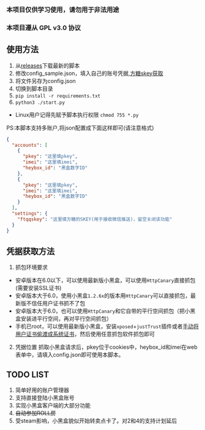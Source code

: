 ### 本项目仅供学习使用，请勿用于非法用途
### 本项目遵从 GPL v3.0 协议

## 使用方法
1. 从[releases](https://github.com/chr233/xhh_auto/releases)下载最新的脚本
2. 修改config_sample.json，填入自己的账号凭据,[方糖skey获取](http://sc.ftqq.com)
3. 将文件另存为config.json
4. 切换到脚本目录
5. `pip install -r requirements.txt`
6. `python3 ./start.py`
 * Linux用户记得先赋予脚本执行权限 `chmod 755 *.py`


PS:本脚本支持多账户,将json配置成下面这样即可(请注意格式)
```json
{
  "accounts": [
    {
      "pkey": "这里填pkey",
      "imei": "这里填imei",
      "heybox_id": "黑盒数字ID"
    },
    {
      "pkey": "这里填pkey",
      "imei": "这里填imei",
      "heybox_id": "黑盒数字ID"
    }
  ],
  "settings": {
    "ftqqskey": "这里填方糖的SKEY(用于接收微信推送)，留空关闭该功能"
  }
}
```

## 凭据获取方法
1. 抓包环境要求
 * 安卓版本在6.0以下，可以使用最新版小黑盒，可以使用`HttpCanary`直接抓包(需要安装SSL证书)
 * 安卓版本大于6.0，使用小黑盒`1.2.6x`的版本用`HttpCanary`可以直接抓包，最新版不信任用户证书抓不了包
 * 安卓版本大于6.0，也可以使用`HttpCanary`和它自带的平行空间抓包（把小黑盒安装进平行空间，再对平行空间抓包）
 * 手机已root，可以使用最新版小黑盒，安装`xposed`+`justTrust`插件或者[手动将用户证书偷渡成系统证书](https://blog.chrxw.com/archives/2019/07/08/270.html)，然后使用任意抓包软件抓包即可
2. 凭据位置
 抓取小黑盒请求后，pkey位于cookies中，heybox_id和imei在web表单中，请填入config.json即可使用本脚本。

## TODO LIST
1. 简单好用的账户管理器
2. 支持直接登陆小黑盒账号
3. 实现小黑盒客户端的大部分功能
4. ~~自动参加ROLL房~~
5. 受steam影响，小黑盒貌似开始转卖点卡了。对2和4的支持计划延后
